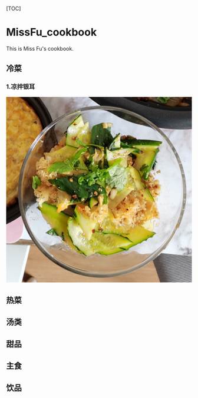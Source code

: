 [TOC]

# MissFu_cookbook

This is Miss Fu's  cookbook.

## 冷菜

### 1.凉拌银耳

![凉拌银耳](images/凉拌银耳.jpeg)

## 热菜

## 汤类

## 甜品

## 主食

## 饮品